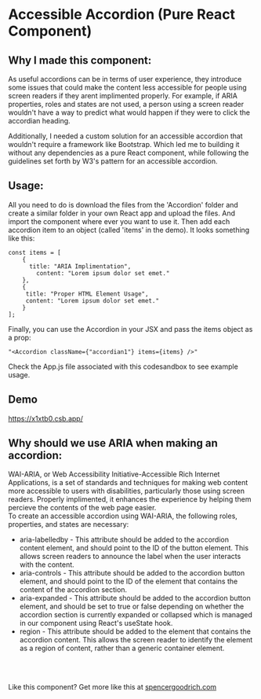 # Accessible Accordion (Pure React Component)


## Why I made this component:

As useful accordions can be in terms of user experience, they introduce some issues that could make the content less accessible for people using screen readers if they arent implimented properly. For example, if ARIA properties, roles and states are not used, a person using a screen reader wouldn't have a way to predict what would happen if they were to click the accordian heading.

Additionally, I needed a custom solution for an accessible accordion that wouldn't require a framework like Bootstrap. Which led me to building it without any dependencies as a pure React component, while following the guidelines set forth by W3's pattern for an accessible accordion.

## Usage:

All you need to do is download the files from the 'Accordion' folder and create a similar folder in your own React app and upload the files. And import the component where ever you want to use it. Then add each accordion item to an object (called 'items' in the demo).
It looks something like this:

    const items = [
        {
          title: "ARIA Implimentation",
            content: "Lorem ipsum dolor set emet."
        },
        {
         title: "Proper HTML Element Usage",
         content: "Lorem ipsum dolor set emet."
        }
    ];

Finally, you can use the Accordion in your JSX and pass the items object as a prop:

    "<Accordion className={"accordian1"} items={items} />"

Check the App.js file associated with this codesandbox to see example usage.


## Demo

https://x1xtb0.csb.app/

## Why should we use ARIA when making an accordion:

WAI-ARIA, or Web Accessibility Initiative-Accessible Rich Internet Applications, is a set of standards and techniques for making web content more accessible to users with disabilities, particularly those using screen readers. Properly implimented, it enhances the experience by helping them percieve the contents of the web page easier.
<br>
To create an accessible accordion using WAI-ARIA, the following roles, properties, and states are necessary:
<br>
* aria-labelledby - This attribute should be added to the accordion content element, and should point to the ID of the button element. This allows screen readers to announce the label when the user interacts with the content.
* aria-controls - This attribute should be added to the accordion button element, and should point to the ID of the element that contains the content of the accordion section.
* aria-expanded - This attribute should be added to the accordion button element, and should be set to true or false depending on whether the accordion section is currently expanded or collapsed which is managed in our component using React's useState hook.
* region - This attribute should be added to the element that contains the accordion content. This allows the screen reader to identify the element as a region of content, rather than a generic container element.
<br>
<br>


Like this component? Get more like this at 
[spencergoodrich.com](https://spencergoodrich.com)



